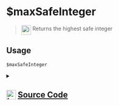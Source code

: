# $maxSafeInteger
> <img align="top" src="https://upload.wikimedia.org/wikipedia/commons/thumb/e/e4/Infobox_info_icon.svg/160px-Infobox_info_icon.svg.png?20150409153300" alt="image" width="25" height="auto"> Returns the highest safe integer
## Usage
```
$maxSafeInteger
```
<details>
<summary>
    
## <img align="top" src="https://cdn4.iconfinder.com/data/icons/iconsimple-logotypes/512/github-512.png" alt="image" width="25" height="auto">  [Source Code](https://github.com/tryforge/ForgeScript-V2/blob/main/src/native/maxSafeInteger.ts)
    
</summary>
    
```ts
import { NativeFunction, Return } from "../structures"

export default new NativeFunction({
    name: "$maxSafeInteger",
    version: "1.0.6",
    description: "Returns the highest safe integer",
    unwrap: false,
    execute() {
        return this.success(Number.MAX_SAFE_INTEGER)
    },
})

```
    
</details>